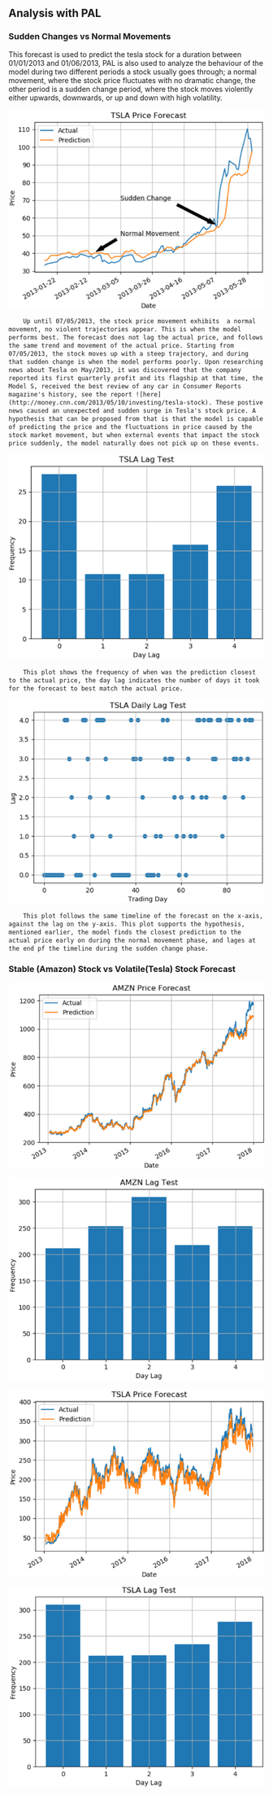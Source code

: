 ## Analysis with PAL

### Sudden Changes vs Normal Movements

This forecast is used to predict the tesla stock for a duration between 01/01/2013 and 01/06/2013, PAL is also used to analyze the behaviour of the model during two different periods a stock usually goes through; a normal movement, where the stock price fluctuates  with no dramatic change, the other period is a sudden change period, where the stock moves violently either upwards, downwards, or up and down with high volatility.

![SvN](https://github.com/ahmedhamdi96/ML4T/blob/master/results/sudden_vs_normal.png)

        Up until 07/05/2013, the stock price movement exhibits  a normal movement, no violent trajectories appear. This is when the model performs best. The forecast does not lag the actual price, and follows the same trend and movement of the actual price. Starting from 07/05/2013, the stock moves up with a steep trajectory, and during that sudden change is when the model performs poorly. Upon researching news about Tesla on May/2013, it was discovered that the company reported its first quarterly profit and its flagship at that time, the Model S, received the best review of any car in Consumer Reports magazine's history, see the report ![here](http://money.cnn.com/2013/05/10/investing/tesla-stock). These postive news caused an unexpected and sudden surge in Tesla's stock price. A hypothesis that can be proposed from that is that the model is capable of predicting the price and the fluctuations in price caused by the stock market movement, but when external events that impact the stock price suddenly, the model naturally does not pick up on these events.

![Lag](https://github.com/ahmedhamdi96/ML4T/blob/master/results/sudden_vs_normal_lag.png)

        This plot shows the frequency of when was the prediction closest to the actual price, the day lag indicates the number of days it took for the forecast to best match the actual price. 

![Daily Lag](https://github.com/ahmedhamdi96/ML4T/blob/master/results/sudden_vs_normal_daily_lag.png)

        This plot follows the same timeline of the forecast on the x-axis, against the lag on the y-axis. This plot supports the hypothesis, mentioned earlier, the model finds the closest prediction to the actual price early on during the normal movement phase, and lages at the end pf the timeline during the sudden change phase.

### Stable (Amazon) Stock vs Volatile(Tesla) Stock Forecast

![Stable](https://github.com/ahmedhamdi96/ML4T/blob/master/results/stable.png)

![Stable Lag](https://github.com/ahmedhamdi96/ML4T/blob/master/results/stable_lag.png)

![Volatile](https://github.com/ahmedhamdi96/ML4T/blob/master/results/volatile.png)

![Volatile Lag](https://github.com/ahmedhamdi96/ML4T/blob/master/results/volatile_lag.png)